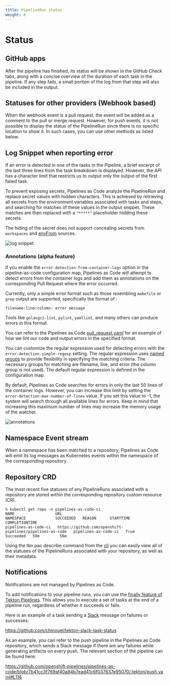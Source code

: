 ```yaml
---
title: PipelineRun status
weight: 6
---
```

# Status

## GitHub apps

After the pipeline has finished, its status will be shown in the GitHub Check
tabs, along with a concise overview of the duration of each task in the
pipeline. If any step fails, a small portion of the log from that step will
also be included in the output.

## Statuses for other providers (Webhook based)

When the webhook event is a pull request, the event will be added as a comment
to the pull or merge request. However, for push events, it is not possible to
display the status of the PipelineRun since there is no specific location to
show it. In such cases, you can use other methods as listed below.

## Log Snippet when reporting error

If an error is detected in one of the tasks in the Pipeline, a brief excerpt of
the last three lines from the task breakdown is displayed. However, the API has
a character limit that restricts us to output only the output of the first
failed task.

To prevent exposing secrets, Pipelines as Code analyze the PipelineRun and
replace secret values with hidden characters. This is achieved by retrieving
all secrets from the environment variables associated with tasks and steps, and
searching for matches of these values in the output snippet. These matches are
then replaced with a `"*****"` placeholder hidding these secrets.

The hiding of the secret does not support concealing secrets from `workspaces`
and
[envFrom](https://kubernetes.io/docs/reference/generated/kubernetes-api/v1.23/#envfromsource-v1-core)
sources.

![log snippet](/images/snippet-failure-message.png)

### Annotations (alpha feature)

If you enable the `error-detection-from-container-logs` option in the
pipeline-as-code configuration map, Pipelines as Code will attempt to detect
errors from the container logs and add them as annotations on the corresponding
Pull Request where the error occurred.

Currently, only a simple error format such as those resembling `makefile` or
`grep` output are supported, specifically the format of :

```console
filename:line:column: error message
```

Tools like `golangci-lint`, `pylint`, `yamllint`, and many others can
produce errors in this format.

You can refer to the Pipelines as Code
[pull_request.yaml](https://github.com/openshift-pipelines/pipelines-as-code/blob/7c9b16409a1a6c93e9480758f069f881e5a50f05/.tekton/pull-request.yaml#L70)
for an example of how we lint our code and output errors in the
specified format.

You can customize the regular expression used for detecting errors with the
`error-detection-simple-regexp` setting. The regular expression uses [named
groups](https://www.regular-expressions.info/named.html) to provide flexibility
in specifying the matching criteria. The necessary groups for matching are
filename, line, and error (the column group is not used). The default regular
expression is defined in the configuration map.

By default, Pipelines as Code searches for errors in only the last 50 lines of
the container logs. However, you can increase this limit by setting the
`error-detection-max-number-of-lines` value. If you set this value to -1, the
system will search through all available lines for errors. Keep in mind that
increasing this maximum number of lines may increase the memory usage of the
watcher.

![annotations](/images/github-annotation-error-failure-detection.png)

## Namespace Event stream

When a namespace has been matched to a repository, Pipelines as Code will emit
its log messages as Kubernetes events within the namespace of the corresponding
repository.

## Repository CRD

The most recent five statuses of any PipelineRuns associated with a repository
are stored within the corresponding repository custom resource (CR).

```console
% kubectl get repo -n pipelines-as-code-ci
NAME                  URL                                                        NAMESPACE             SUCCEEDED   REASON      STARTTIME   COMPLETIONTIME
pipelines-as-code-ci   https://github.com/openshift-pipelines/pipelines-as-code   pipelines-as-code-ci   True        Succeeded   59m         56m
```

Using the tkn pac describe command from the [cli](../cli/)  you can easily view
all of the statuses of the PipelineRuns associated with your repository, as
well as their metadata.

## Notifications

Notifications are not managed by Pipelines as Code.

To add notifications to your pipeline runs, you can use the [finally feature of
Tekton
Pipelines](https://github.com/tektoncd/pipeline/blob/main/docs/pipelines.md#adding-finally-to-the-pipeline).
This allows you to execute a set of tasks at the end of a
pipeline run, regardless of whether it succeeds or fails.

Here is an example of a task sending a [Slack](https://slack.com) message on failures or successes:

<https://github.com/chmouel/tekton-slack-task-status>

As an example, you can refer to the push pipeline in the Pipelines as Code
repository, which sends a Slack message if there are any failures while
generating artifacts on every push. The relevant section of the pipeline can be
found here:

<https://github.com/openshift-pipelines/pipelines-as-code/blob/7b41cc3f769af40a84b7ead41c6f037637e95070/.tekton/push.yaml#L116>

